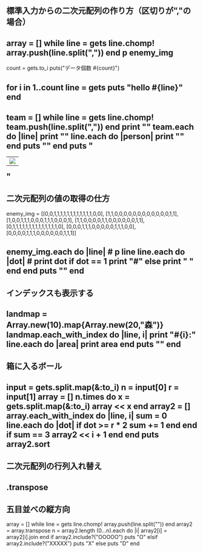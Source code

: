 ## 標準入力からの二次元配列の作り方（区切りが”,"の場合）
array = []
while line = gets
    line.chomp!
    array.push(line.split(","))
end
p enemy_img
---
count = gets.to_i
puts("データ個数 #{count}")

for i in 1..count
    line = gets
    puts "hello #{line}"
end
---
team = []
while line = gets
    line.chomp!
    team.push(line.split(","))
end
print "<table>"
team.each do |line|
    print "<tr>"
    line.each do |person|
        print "<td><img src='#{players_img[person.to_i]}'></td>"
    end
    puts "</tr>"
end
  puts "</table>"
---
## 二次元配列の値の取得の仕方
enemy_img = [[0,0,1,1,1,1,1,1,1,1,1,1,1,1,0,0],
             [1,1,0,0,0,0,0,0,0,0,0,0,0,0,1,1],
             [1,0,0,1,1,1,0,0,0,1,1,1,0,0,0,1],
             [1,1,0,0,0,0,1,1,0,0,0,0,0,0,1,1],
             [0,1,1,1,1,1,1,1,1,1,1,1,1,1,1,0],
             [0,0,0,1,1,1,0,0,0,0,0,1,1,1,0,0],
             [0,0,0,0,1,1,1,0,0,0,0,0,0,1,1,1]]

enemy_img.each do |line|
    # p line
    line.each do |dot|
        # print dot
        if dot == 1
            print "#"
        else
            print " "
        end
    end
    puts ""
end
---
## インデックスも表示する
landmap = Array.new(10).map{Array.new(20,"森")}
landmap.each_with_index do |line, i|
    print "#{i}:"
    line.each do |area|
        print area
    end
    puts ""
end
---
## 箱に入るボール
input = gets.split.map(&:to_i)
n = input[0]
r = input[1]
array = []
n.times do 
  x = gets.split.map(&:to_i)
  array << x
end
array2 = []
array.each_with_index do |line, i|
    sum = 0
    line.each do |dot|
        if dot >= r * 2
            sum += 1
        end
    end
    if sum == 3
        array2 << i + 1
    end
end
puts array2.sort
---
## 二次元配列の行列入れ替え
.transpose
---
## 五目並べの縦方向
array = []
while line = gets
    line.chomp!
    array.push(line.split(""))
end
array2 = array.transpose
n = array2.length
(0...n).each do |i|
    array2[i] = array2[i].join
end
if array2.include?("OOOOO")
    puts "O"
elsif array2.include?("XXXXX")
    puts "X"
else
    puts "D"
end
